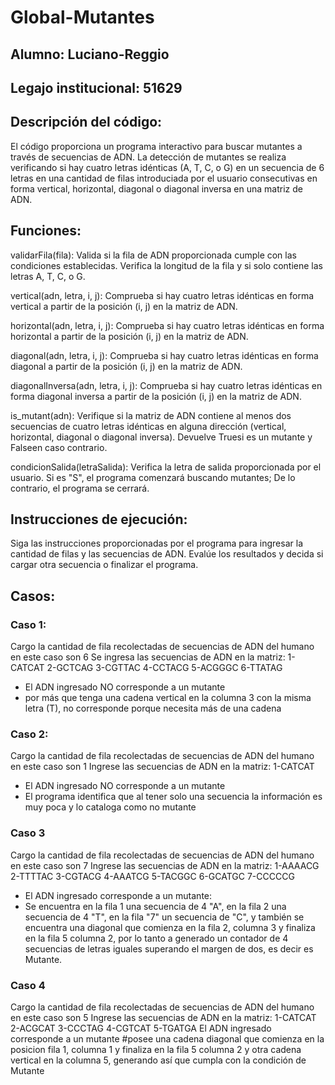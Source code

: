 # Global-Mutantes
## Alumno: Luciano-Reggio
## Legajo institucional: 51629
## Descripción del código:
El código proporciona un programa interactivo para buscar mutantes a través de secuencias de ADN. La detección de mutantes se realiza verificando si hay cuatro letras idénticas (A, T, C, o G) en un secuencia de 6 letras en una cantidad de filas introduciada por el usuario consecutivas en forma vertical, horizontal, diagonal o diagonal inversa en una matriz de ADN.

## Funciones:
validarFila(fila): Valida si la fila de ADN proporcionada cumple con las condiciones establecidas. Verifica la longitud de la fila y si solo contiene las letras A, T, C, o G.

vertical(adn, letra, i, j): Comprueba si hay cuatro letras idénticas en forma vertical a partir de la posición (i, j) en la matriz de ADN.

horizontal(adn, letra, i, j): Comprueba si hay cuatro letras idénticas en forma horizontal a partir de la posición (i, j) en la matriz de ADN.

diagonal(adn, letra, i, j): Comprueba si hay cuatro letras idénticas en forma diagonal a partir de la posición (i, j) en la matriz de ADN.

diagonalInversa(adn, letra, i, j): Comprueba si hay cuatro letras idénticas en forma diagonal inversa a partir de la posición (i, j) en la matriz de ADN.

is_mutant(adn): Verifique si la matriz de ADN contiene al menos dos secuencias de cuatro letras idénticas en alguna dirección (vertical, horizontal, diagonal o diagonal inversa). Devuelve Truesi es un mutante y Falseen caso contrario.

condicionSalida(letraSalida): Verifica la letra de salida proporcionada por el usuario. Si es "S", el programa comenzará buscando mutantes; De lo contrario, el programa se cerrará.



## Instrucciones de ejecución:
Siga las instrucciones proporcionadas por el programa para ingresar la cantidad de filas y las secuencias de ADN.
Evalúe los resultados y decida si cargar otra secuencia o finalizar el programa.
## Casos: 
### Caso 1: 
Cargo la cantidad de fila recolectadas de secuencias de ADN del humano en este caso son 6
Se ingresa las secuencias de ADN en la matriz: 
1-CATCAT
2-GCTCAG
3-CGTTAC
4-CCTACG
5-ACGGGC
6-TTATAG
- El ADN ingresado NO corresponde a un mutante
- por más que tenga una cadena vertical en la columna 3 con la misma letra (T), no corresponde porque necesita más de una cadena

### Caso 2:
Cargo la cantidad de fila recolectadas de secuencias de ADN del humano en este caso son 1
Ingrese las secuencias de ADN en la matriz: 
1-CATCAT
- El ADN ingresado NO corresponde a un mutante
- El programa identifica que al tener solo una secuencia la información es muy poca y lo cataloga como no mutante
### Caso 3
Cargo la cantidad de fila recolectadas de secuencias de ADN del humano en este caso son 7
Ingrese las secuencias de ADN en la matriz: 
1-AAAACG
2-TTTTAC
3-CGTACG
4-AAATCG
5-TACGGC
6-GCATGC
7-CCCCCG
- El ADN ingresado corresponde a un mutante:
- Se encuentra en la fila 1 una secuencia de 4 "A", en la fila 2 una secuencia de 4 "T", en la fila "7" un secuencia de "C", y también se encuentra una diagonal
que comienza en la fila 2, columna 3  y finaliza en la fila 5 columna 2, por lo tanto a generado un contador de 4 secuencias de letras iguales superando el margen de dos,
es decir es Mutante.

### Caso 4
Cargo la cantidad de fila recolectadas de secuencias de ADN del humano en este caso son 5
Ingrese las secuencias de ADN en la matriz: 
1-CATCAT
2-ACGCAT
3-CCCTAG
4-CGTCAT
5-TGATGA
El ADN ingresado corresponde a un mutante
#posee una cadena diagonal que comienza en la posicion fila 1, columna 1 y finaliza en la fila 5 columna 2 y otra cadena vertical en la columna 5, generando así
que cumpla con la condición de Mutante
